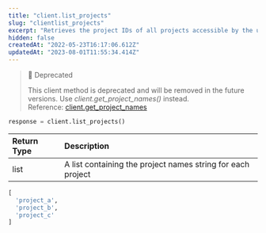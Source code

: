 ```yaml
---
title: "client.list_projects"
slug: "clientlist_projects"
excerpt: "Retrieves the project IDs of all projects accessible by the user."
hidden: false
createdAt: "2022-05-23T16:17:06.612Z"
updatedAt: "2023-08-01T11:55:34.414Z"
---
```

> 🚧 Deprecated
> 
> This client method is deprecated and will be removed in the future versions. Use _client.get_project_names()_ instead.  
> Reference: [client.get_project_names](https://dash.readme.com/project/fiddler/v23.4/refs/client-get_project_names)

```python Usage
response = client.list_projects()
```

| Return Type | Description                                                 |
| :---------- | :---------------------------------------------------------- |
| list        | A list containing the project names string for each project |

```python Response
[
  'project_a',
  'project_b',
  'project_c'
]
```